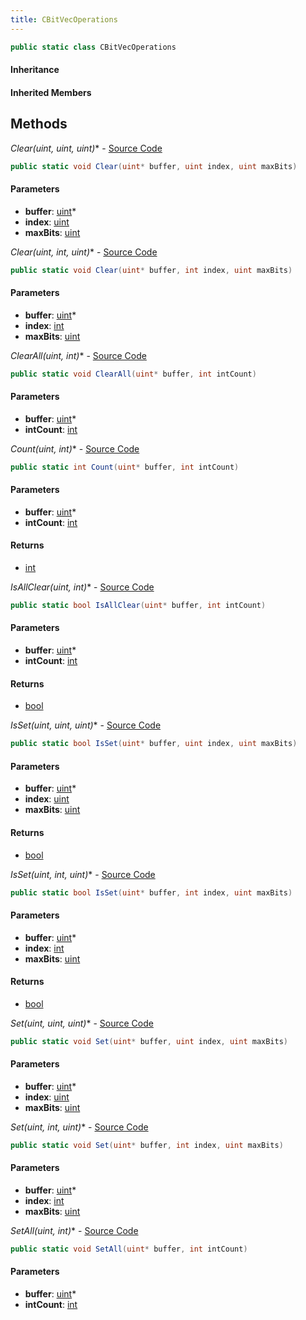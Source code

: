 ```yaml
---
title: CBitVecOperations
---
```


```csharp
public static class CBitVecOperations
```

#### Inheritance

#### Inherited Members

## Methods

**Clear(uint*, uint, uint)** - [Source Code](https://github.com/swiftly-solution/swiftlys2/blob/main/managed/src/SwiftlyS2.Shared/Natives/Structs/CBitVec.cs#L48)

```csharp
public static void Clear(uint* buffer, uint index, uint maxBits)
```

#### Parameters

- **buffer**: [uint](https://learn.microsoft.com/dotnet/api/system.uint32)*
- **index**: [uint](https://learn.microsoft.com/dotnet/api/system.uint32)
- **maxBits**: [uint](https://learn.microsoft.com/dotnet/api/system.uint32)

**Clear(uint*, int, uint)** - [Source Code](https://github.com/swiftly-solution/swiftlys2/blob/main/managed/src/SwiftlyS2.Shared/Natives/Structs/CBitVec.cs#L54)

```csharp
public static void Clear(uint* buffer, int index, uint maxBits)
```

#### Parameters

- **buffer**: [uint](https://learn.microsoft.com/dotnet/api/system.uint32)*
- **index**: [int](https://learn.microsoft.com/dotnet/api/system.int32)
- **maxBits**: [uint](https://learn.microsoft.com/dotnet/api/system.uint32)

**ClearAll(uint*, int)** - [Source Code](https://github.com/swiftly-solution/swiftlys2/blob/main/managed/src/SwiftlyS2.Shared/Natives/Structs/CBitVec.cs#L24)

```csharp
public static void ClearAll(uint* buffer, int intCount)
```

#### Parameters

- **buffer**: [uint](https://learn.microsoft.com/dotnet/api/system.uint32)*
- **intCount**: [int](https://learn.microsoft.com/dotnet/api/system.int32)

**Count(uint*, int)** - [Source Code](https://github.com/swiftly-solution/swiftlys2/blob/main/managed/src/SwiftlyS2.Shared/Natives/Structs/CBitVec.cs#L72)

```csharp
public static int Count(uint* buffer, int intCount)
```

#### Parameters

- **buffer**: [uint](https://learn.microsoft.com/dotnet/api/system.uint32)*
- **intCount**: [int](https://learn.microsoft.com/dotnet/api/system.int32)

#### Returns

- [int](https://learn.microsoft.com/dotnet/api/system.int32)

**IsAllClear(uint*, int)** - [Source Code](https://github.com/swiftly-solution/swiftlys2/blob/main/managed/src/SwiftlyS2.Shared/Natives/Structs/CBitVec.cs#L87)

```csharp
public static bool IsAllClear(uint* buffer, int intCount)
```

#### Parameters

- **buffer**: [uint](https://learn.microsoft.com/dotnet/api/system.uint32)*
- **intCount**: [int](https://learn.microsoft.com/dotnet/api/system.int32)

#### Returns

- [bool](https://learn.microsoft.com/dotnet/api/system.boolean)

**IsSet(uint*, uint, uint)** - [Source Code](https://github.com/swiftly-solution/swiftlys2/blob/main/managed/src/SwiftlyS2.Shared/Natives/Structs/CBitVec.cs#L60)

```csharp
public static bool IsSet(uint* buffer, uint index, uint maxBits)
```

#### Parameters

- **buffer**: [uint](https://learn.microsoft.com/dotnet/api/system.uint32)*
- **index**: [uint](https://learn.microsoft.com/dotnet/api/system.uint32)
- **maxBits**: [uint](https://learn.microsoft.com/dotnet/api/system.uint32)

#### Returns

- [bool](https://learn.microsoft.com/dotnet/api/system.boolean)

**IsSet(uint*, int, uint)** - [Source Code](https://github.com/swiftly-solution/swiftlys2/blob/main/managed/src/SwiftlyS2.Shared/Natives/Structs/CBitVec.cs#L66)

```csharp
public static bool IsSet(uint* buffer, int index, uint maxBits)
```

#### Parameters

- **buffer**: [uint](https://learn.microsoft.com/dotnet/api/system.uint32)*
- **index**: [int](https://learn.microsoft.com/dotnet/api/system.int32)
- **maxBits**: [uint](https://learn.microsoft.com/dotnet/api/system.uint32)

#### Returns

- [bool](https://learn.microsoft.com/dotnet/api/system.boolean)

**Set(uint*, uint, uint)** - [Source Code](https://github.com/swiftly-solution/swiftlys2/blob/main/managed/src/SwiftlyS2.Shared/Natives/Structs/CBitVec.cs#L36)

```csharp
public static void Set(uint* buffer, uint index, uint maxBits)
```

#### Parameters

- **buffer**: [uint](https://learn.microsoft.com/dotnet/api/system.uint32)*
- **index**: [uint](https://learn.microsoft.com/dotnet/api/system.uint32)
- **maxBits**: [uint](https://learn.microsoft.com/dotnet/api/system.uint32)

**Set(uint*, int, uint)** - [Source Code](https://github.com/swiftly-solution/swiftlys2/blob/main/managed/src/SwiftlyS2.Shared/Natives/Structs/CBitVec.cs#L42)

```csharp
public static void Set(uint* buffer, int index, uint maxBits)
```

#### Parameters

- **buffer**: [uint](https://learn.microsoft.com/dotnet/api/system.uint32)*
- **index**: [int](https://learn.microsoft.com/dotnet/api/system.int32)
- **maxBits**: [uint](https://learn.microsoft.com/dotnet/api/system.uint32)

**SetAll(uint*, int)** - [Source Code](https://github.com/swiftly-solution/swiftlys2/blob/main/managed/src/SwiftlyS2.Shared/Natives/Structs/CBitVec.cs#L30)

```csharp
public static void SetAll(uint* buffer, int intCount)
```

#### Parameters

- **buffer**: [uint](https://learn.microsoft.com/dotnet/api/system.uint32)*
- **intCount**: [int](https://learn.microsoft.com/dotnet/api/system.int32)

